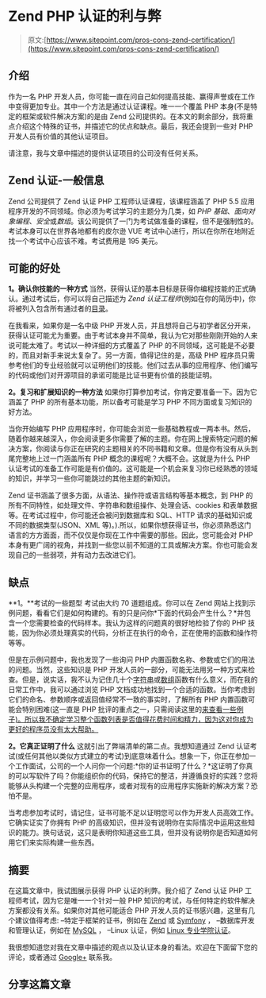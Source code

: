# Zend PHP 认证的利与弊

> 原文:[https://www.sitepoint.com/pros-cons-zend-certification/](https://www.sitepoint.com/pros-cons-zend-certification/)

## 介绍

作为一名 PHP 开发人员，你可能一直在问自己如何提高技能、赢得声誉或在工作中变得更加专业。其中一个方法是通过认证课程。唯一一个覆盖 PHP 本身(不是特定的框架或软件解决方案)的是由 Zend 公司提供的。在本文的剩余部分，我将重点介绍这个特殊的证书，并描述它的优点和缺点。最后，我还会提到一些对 PHP 开发人员有价值的其他认证项目。

请注意，我与文章中描述的提供认证项目的公司没有任何关系。

## Zend 认证-一般信息

Zend 公司提供了 Zend 认证 PHP 工程师认证课程，该课程涵盖了 PHP 5.5 应用程序开发的不同领域。你必须为考试学习的主题分为几类，如 *PHP 基础*、*面向对象编程*、*安全*或*数组*。该公司提供了一门为考试做准备的课程，但不是强制性的。考试本身可以在世界各地都有的皮尔逊 VUE 考试中心进行，所以在你所在地附近找一个考试中心应该不难。考试费用是 195 美元。

## 可能的好处

**1。确认你技能的一种方式**
当然，获得认证的基本目标是获得你编程技能的正式确认。通过考试后，你可以将自己描述为 *Zend 认证工程师*(例如在你的简历中)，你将被列入包含所有通过者的[目录](http://www.zend.com/store/education/certification/yellow-pages.php)。

在我看来，如果你是一名中级 PHP 开发人员，并且想将自己与初学者区分开来，获得认证可能尤为重要。由于考试本身并不简单，我认为它对那些刚刚开始的人来说可能太难了。考试以一种详细的方式覆盖了 PHP 的不同领域，这可能是不必要的，而且对新手来说太复杂了。另一方面，值得记住的是，高级 PHP 程序员只需参考他们的专业经验就可以证明他们的技能。他们过去从事的应用程序、他们编写的代码或他们对开源项目的承诺可能是比证书更有价值的技能证明。

**2。复习和扩展知识的一种方法**
如果你打算参加考试，你肯定要准备一下。因为它涵盖了 PHP 的所有基本功能，所以备考可能是学习 PHP 不同方面或复习知识的好方法。

当你开始编写 PHP 应用程序时，你可能会浏览一些基础教程或一两本书。然后，随着你越来越深入，你会阅读更多你需要了解的主题。你在网上搜索特定问题的解决方案，你阅读与你正在研究的主题相关的不同书籍和文章。但是你有没有从头到尾完整地上过一门涵盖所有 PHP 概念的课程呢？大概不会。这就是为什么 PHP 认证考试的准备工作可能是有价值的。这可能是一个机会来复习你已经熟悉的领域的知识，并学习一些你可能跳过的其他主题的新知识。

Zend 证书涵盖了很多方面，从语法、操作符或语言结构等基本概念，到 PHP 的所有不同特性，如处理文件、字符串和数组操作、处理会话、cookies 和表单数据等。在考试过程中，你可能还会被问到数据库和 SQL、HTTP 请求的基础知识或不同的数据类型(JSON、XML 等)。).所以，如果你想获得证书，你必须熟悉这门语言的方方面面，而不仅仅是你现在工作中需要的那些。因此，您可能会对 PHP 本身有更广阔的视角，并找到一些您以前不知道的工具或解决方案。你也可能会发现自己的一些弱项，并有动力去改进它们。

## 缺点

**1。**考试的一些题型
考试由大约 70 道题组成。你可以在 Zend 网站上找到示例问题，看看它们是如何构建的。有的只是问你*下面的代码会产生什么？*并包含一个您需要检查的代码样本。我认为这样的问题真的很好地检验了你的 PHP 技能，因为你必须处理真实的代码，分析正在执行的命令，正在使用的函数和操作符等等。

但是在示例问题中，我也发现了一些询问 PHP 内置函数名称、参数或它们的用法的问题。当然，这些知识是 PHP 开发人员的一部分，可能无法用另一种方式来检查。但是，说实话，我不认为记住几十个[字符串](http://us2.php.net/manual/pl/book.strings.php)或[数组](http://www.php.net/manual/en/ref.array.php)函数有什么意义，而在我的日常工作中，我可以通过浏览 PHP 文档成功地找到一个合适的函数。当你考虑到它们的命名、参数顺序或返回值经常不一致的事实时，了解所有 PHP 内置函数可能会特别困难(这一直是 PHP 批评的重点之一，只需阅读这里的[来查看一些例子)。所以我不确定学习整个函数列表是否值得花费时间和精力，因为这对你成为更好的程序员没有太大帮助。](http://tnx.nl/php.html#args)

**2。它真正证明了什么**
这就引出了弊端清单的第二点。我想知道通过 Zend 认证考试(或任何其他以类似方式建立的考试)到底意味着什么。想象一下，你正在参加一个工作面试，公司的一个人问你一个问题:*你的证书证明了什么？*这证明了你真的可以写软件了吗？你能组织你的代码，保持它的整洁，并遵循良好的实践？您将能够从头构建一个完整的应用程序，或者对现有的应用程序实施新的解决方案？恐怕不是。

当考虑参加考试时，请记住，证书可能不足以证明您可以作为开发人员高效工作。它确实证实了你拥有 PHP 的高级知识，但并没有说明你在实际情况中运用这些知识的能力。换句话说，这只是表明你知道这些工具，但并没有说明你是否知道如何用它们来实际构建一些东西。

## 摘要

在这篇文章中，我试图展示获得 PHP 认证的利弊。我介绍了 Zend 认证 PHP 工程师考试，因为它是唯一一个针对一般 PHP 知识的考试，与任何特定的软件解决方案都没有关系。如果你对其他可能适合 PHP 开发人员的证书感兴趣，这里有几个建议值得考虑:
–特定于框架的证书，例如在 [Zend](http://www.zend.com/services/certification/framework/) 或 [Symfony](http://sensiolabs.com/en/symfony/certification.html) ，
–数据库开发和管理认证，例如在 [MySQL](https://www.mysql.com/certification/) ，
–Linux 认证，例如 [Linux 专业学院认证](http://www.lpi.org/linux-certifications/programs)。

我很想知道您对我在文章中描述的观点以及认证本身的看法。欢迎在下面留下您的评论，或者通过 [Google+](https://plus.google.com/112138584619019192671?rel=author) 联系我。

## 分享这篇文章
